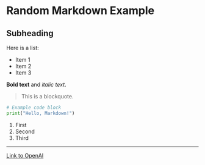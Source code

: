 # Random Markdown Example

## Subheading

Here is a list:
- Item 1
- Item 2
- Item 3

**Bold text** and *italic text*.

> This is a blockquote.

```python
# Example code block
print("Hello, Markdown!")
```

1. First
2. Second
3. Third

---

[Link to OpenAI](https://openai.com)
